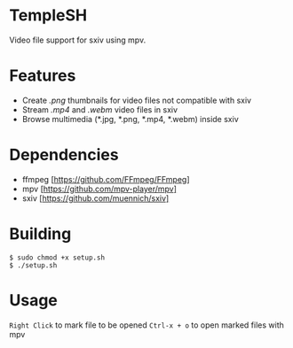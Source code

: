 # TempleSH
Video file support for sxiv using mpv.

# Features
- Create *.png* thumbnails for video files not compatible with sxiv
- Stream *.mp4* and *.webm* video files in sxiv
- Browse multimedia (*.jpg, *.png, *.mp4, *.webm) inside sxiv

# Dependencies
- ffmpeg [https://github.com/FFmpeg/FFmpeg]
- mpv [https://github.com/mpv-player/mpv]
- sxiv [https://github.com/muennich/sxiv]

# Building
```
$ sudo chmod +x setup.sh
$ ./setup.sh
```

# Usage
`Right Click` to mark file to be opened
`Ctrl-x + o` to open marked files with mpv
